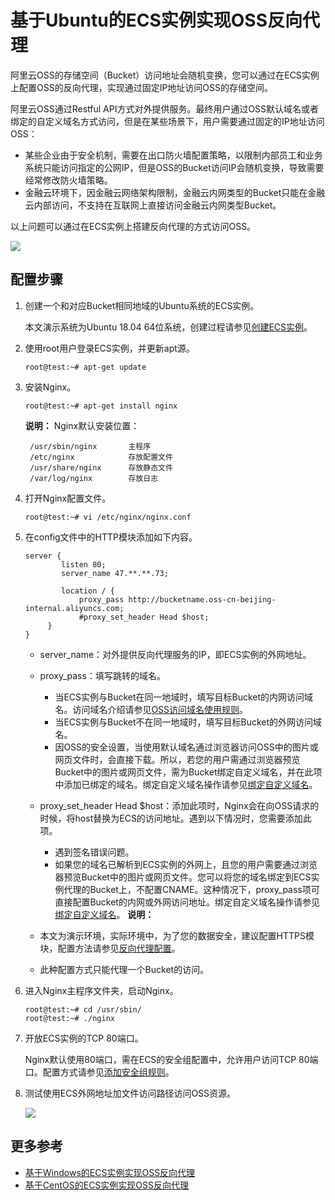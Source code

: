# 基于Ubuntu的ECS实例实现OSS反向代理

阿里云OSS的存储空间（Bucket）访问地址会随机变换，您可以通过在ECS实例上配置OSS的反向代理，实现通过固定IP地址访问OSS的存储空间。

阿里云OSS通过Restful API方式对外提供服务。最终用户通过OSS默认域名或者绑定的自定义域名方式访问，但是在某些场景下，用户需要通过固定的IP地址访问OSS：

-   某些企业由于安全机制，需要在出口防火墙配置策略，以限制内部员工和业务系统只能访问指定的公网IP，但是OSS的Bucket访问IP会随机变换，导致需要经常修改防火墙策略。
-   金融云环境下，因金融云网络架构限制，金融云内网类型的Bucket只能在金融云内部访问，不支持在互联网上直接访问金融云内网类型Bucket。

以上问题可以通过在ECS实例上搭建反向代理的方式访问OSS。

![](https://static-aliyun-doc.oss-accelerate.aliyuncs.com/assets/img/zh-CN/1554449951/p38572.png)

## 配置步骤

1.  创建一个和对应Bucket相同地域的Ubuntu系统的ECS实例。

    本文演示系统为Ubuntu 18.04 64位系统，创建过程请参见[创建ECS实例]()。

2.  使用root用户登录ECS实例，并更新apt源。

    ```
    root@test:~# apt-get update
    ```

3.  安装Nginx。

    ```
    root@test:~# apt-get install nginx
    ```

    **说明：** Nginx默认安装位置：

    ```
     /usr/sbin/nginx       主程序 
     /etc/nginx            存放配置文件 
     /usr/share/nginx      存放静态文件 
     /var/log/nginx        存放日志
    ```

4.  打开Nginx配置文件。

    ```
    root@test:~# vi /etc/nginx/nginx.conf
    ```

5.  在config文件中的HTTP模块添加如下内容。

    ```
    server {
            listen 80;
            server_name 47.**.**.73; 
    
            location / {
                proxy_pass http://bucketname.oss-cn-beijing-internal.aliyuncs.com; 
                #proxy_set_header Head $host; 
         }  
    }
    ```

    -   server\_name：对外提供反向代理服务的IP，即ECS实例的外网地址。
    -   proxy\_pass：填写跳转的域名。
        -   当ECS实例与Bucket在同一地域时，填写目标Bucket的内网访问域名。访问域名介绍请参见[OSS访问域名使用规则](/cn.zh-CN/开发指南/访问域名（Endpoint）/OSS访问域名使用规则.md)。
        -   当ECS实例与Bucket不在同一地域时，填写目标Bucket的外网访问域名。
        -   因OSS的安全设置，当使用默认域名通过浏览器访问OSS中的图片或网页文件时，会直接下载。所以，若您的用户需通过浏览器预览Bucket中的图片或网页文件，需为Bucket绑定自定义域名，并在此项中添加已绑定的域名。绑定自定义域名操作请参见[绑定自定义域名](/cn.zh-CN/控制台用户指南/存储空间管理/传输管理/绑定自定义域名.md)。
    -   proxy\_set\_header Head $host：添加此项时，Nginx会在向OSS请求的时候，将host替换为ECS的访问地址。遇到以下情况时，您需要添加此项。
        -   遇到签名错误问题。
        -   如果您的域名已解析到ECS实例的外网上，且您的用户需要通过浏览器预览Bucket中的图片或网页文件。您可以将您的域名绑定到ECS实例代理的Bucket上，不配置CNAME。这种情况下，proxy\_pass项可直接配置Bucket的内网或外网访问地址。绑定自定义域名操作请参见[绑定自定义域名](/cn.zh-CN/控制台用户指南/存储空间管理/传输管理/绑定自定义域名.md)。
    **说明：**

    -   本文为演示环境，实际环境中，为了您的数据安全，建议配置HTTPS模块，配置方法请参见[反向代理配置](https://help.aliyun.com/knowledge_detail/39544.html)。
    -   此种配置方式只能代理一个Bucket的访问。
6.  进入Nginx主程序文件夹，启动Nginx。

    ```
    root@test:~# cd /usr/sbin/
    root@test:~# ./nginx
    ```

7.  开放ECS实例的TCP 80端口。

    Nginx默认使用80端口，需在ECS的安全组配置中，允许用户访问TCP 80端口。配置方式请参见[添加安全组规则](/cn.zh-CN/安全/安全组/添加安全组规则.md)。

8.  测试使用ECS外网地址加文件访问路径访问OSS资源。

    ![](https://static-aliyun-doc.oss-accelerate.aliyuncs.com/assets/img/zh-CN/9454449951/p38580.png)


## 更多参考

-   [基于Windows的ECS实例实现OSS反向代理](/cn.zh-CN/最佳实践/使用ECS实例反向代理OSS/基于Windows的ECS实例实现OSS反向代理.md)
-   [基于CentOS的ECS实例实现OSS反向代理](/cn.zh-CN/最佳实践/使用ECS实例反向代理OSS/基于CentOS的ECS实例实现OSS反向代理.md)

